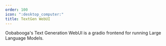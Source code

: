 ```yaml
---
order: 100
icon: ":desktop_computer:"
title: TextGen WebUI
---
```


Oobabooga's Text Generation WebUI is a gradio frontend for running Large Language Models. 